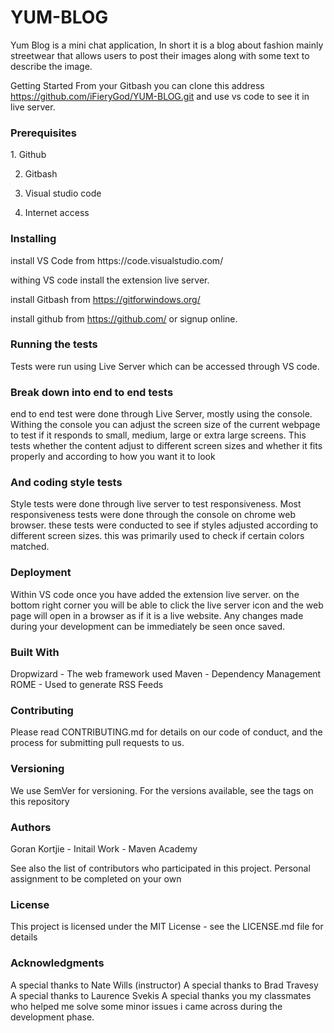 # YUM-BLOG
Yum Blog is a mini chat application, In short it is a blog about fashion mainly streetwear that allows users to post their images along with some text to describe the image.

Getting Started
From your Gitbash you can clone this address https://github.com/iFieryGod/YUM-BLOG.git
and use vs code to see it in live server.

<h3>Prerequisites</h3>
1. Github

2. Gitbash

3. Visual studio code

4. Internet access

<h3>Installing</h3>
install VS Code from https://code.visualstudio.com/

withing VS code install the extension live server.

install Gitbash from https://gitforwindows.org/

install github from https://github.com/ or signup online.

<h3>Running the tests</h3>
Tests were run using Live Server which can be accessed through VS code.

<h3>Break down into end to end tests</h3>
end to end test were done through Live Server, mostly using the console. Withing the console you can adjust the screen size of the current webpage to test if it responds to small, medium, large or extra large screens. This tests whether the content adjust to different screen sizes and whether it fits properly and according to how you want it to look

<h3>And coding style tests</h3>
Style tests were done through live server to test responsiveness. Most responsiveness tests were done through the console on chrome web browser. these tests were conducted to see if styles adjusted according to different screen sizes. this was primarily used to check if certain colors matched.

<h3>Deployment</h3>
Within VS code once you have added the extension live server. on the bottom right corner you will be able to click the live server icon and the web page will open in a browser as if it is a live website. Any changes made during your development can be immediately be seen once saved.

<h3>Built With</h3>
Dropwizard - The web framework used
Maven - Dependency Management
ROME - Used to generate RSS Feeds

<h3>Contributing</h3>
Please read CONTRIBUTING.md for details on our code of conduct, and the process for submitting pull requests to us.

<h3>Versioning</h3>
We use SemVer for versioning. For the versions available, see the tags on this repository

<h3>Authors</h3>
Goran Kortjie - Initail Work - Maven Academy

See also the list of contributors who participated in this project.
Personal assignment to be completed on your own

<h3>License</h3>
This project is licensed under the MIT License - see the LICENSE.md file for details

<h3>Acknowledgments</h3>
A special thanks to Nate Wills (instructor)
A special thanks to Brad Travesy
A special thanks to Laurence Svekis
A special thanks you my classmates who helped me solve some minor issues i came across during the development phase.

